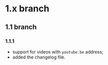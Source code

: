 # 1.x branch
## 1.1 branch
### 1.1.1
* support for videos with `youtube.be` address;
* added the changelog file.